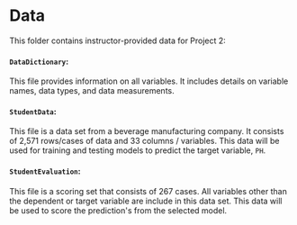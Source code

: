 # Data

This folder contains instructor-provided data for Project 2:

#### `DataDictionary`:

This file provides information on all variables. It includes details on variable names, data types, and data measurements. 

#### `StudentData`:

This file is a data set from a beverage manufacturing company.  It consists of 2,571 rows/cases of data and 33 columns / variables. This data will be used for training and testing models to predict the target variable, `PH`. 

#### `StudentEvaluation`:

This file is a scoring set that consists of 267 cases.  All variables other than the dependent or target variable are include in this data set.  This data will be used to score the prediction's from the selected model.
